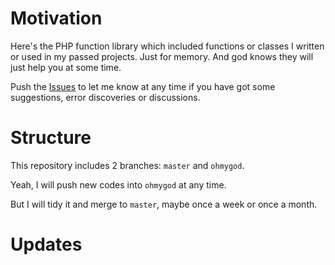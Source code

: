 # Motivation
Here's the PHP function library which included functions or classes I written or used in my passed projects. Just for memory. And god knows they will just help you at some time.

Push the [Issues](https://github.com/xielingwang/phpnote/issues) to let me know at any time if you have got some suggestions, error discoveries or discussions.

# Structure

This repository includes 2 branches: `master` and `ohmygod`.

Yeah, I will push new codes into `ohmygod` at any time. 

But I will tidy it and merge to `master`, maybe once a week or once a month.

# Updates